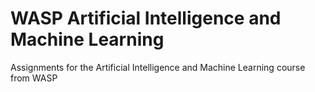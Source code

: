 # WASP Artificial Intelligence and Machine Learning
Assignments for the Artificial Intelligence and Machine Learning course from WASP
